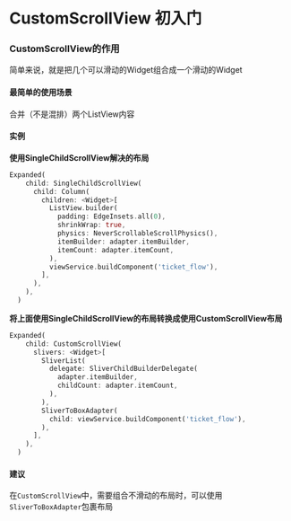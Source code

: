 # CustomScrollView 初入门

### CustomScrollView的作用

简单来说，就是把几个可以滑动的Widget组合成一个滑动的Widget

#### 最简单的使用场景

合并（不是混排）两个ListView内容

#### 实例

**使用SingleChildScrollView解决的布局**

```dart
Expanded(
    child: SingleChildScrollView(
      child: Column(
        children: <Widget>[
          ListView.builder(
            padding: EdgeInsets.all(0),
            shrinkWrap: true,
            physics: NeverScrollableScrollPhysics(),
            itemBuilder: adapter.itemBuilder,
            itemCount: adapter.itemCount,
          ),
          viewService.buildComponent('ticket_flow'),
        ],
      ),
    ),
  )
```

**将上面使用SingleChildScrollView的布局转换成使用CustomScrollView布局**

```dart
Expanded(
    child: CustomScrollView(
      slivers: <Widget>[
        SliverList(
          delegate: SliverChildBuilderDelegate(
            adapter.itemBuilder,
            childCount: adapter.itemCount,
          ),
        ),
        SliverToBoxAdapter(
          child: viewService.buildComponent('ticket_flow'),
        ),
      ],
    ),
  )
```

#### 建议

在`CustomScrollView`中，需要组合不滑动的布局时，可以使用`SliverToBoxAdapter`包裹布局

